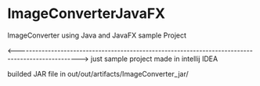 # ImageConverterJavaFX
ImageConverter using Java and JavaFX sample Project

<-------------------------------------------------------------------------------------------------->
just sample project made in intellij IDEA

builded JAR file in out/out/artifacts/ImageConverter_jar/
